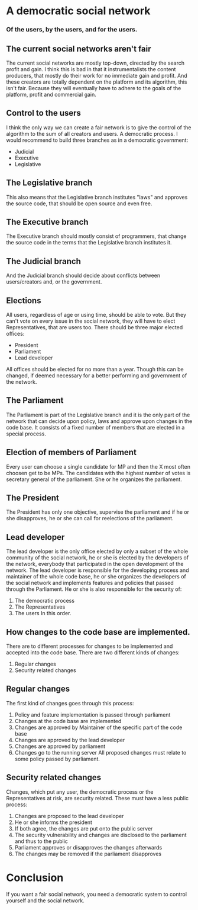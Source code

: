 # A democratic social network
### Of the users, by the users, and for the users.



## The current social networks aren't fair
The current social networks are mostly top-down,
directed by the search profit and gain.
I think this is bad in that it instrumentalists
the content producers, that mostly do their work
for no immediate gain and profit. And these creators
are totally dependent on the platform and its algorithm,
this isn't fair. Because they will eventually
have to adhere to the goals of the platform, profit and
commercial gain.

## Control to the users
I think the only way we can create a fair network
is to give the control of the algorithm to the sum
of all creators and users. A democratic process.
I would recommend to build three branches as in
a democratic government:
- Judicial
- Executive
- Legislative

## The Legislative branch
This also means that the Legislative branch
institutes "laws" and approves the source code,
that should be open source and even free.

## The Executive branch
The Executive branch should mostly consist
of programmers, that change the source
code in the terms that the Legislative branch
institutes it.

## The Judicial branch
And the Judicial branch should decide about conflicts
between users/creators and, or the government.

## Elections
All users, regardless of age or using time, should
be able to vote.
But they can't vote on every issue in the social network,
they will have to elect Representatives, that are users too.
There should be three major elected offices:
- President
- Parliament
- Lead developer

All offices should be elected for no more than a year.
Though this can be changed, if deemed necessary for
a better performing and government of the network.  
## The Parliament
The Parliament is part of the Legislative branch
and it is the only part of the network that can
decide upon policy, laws and approve upon changes
in the code base. It consists of a fixed number
of members that are elected in a special process.

## Election of members of Parliament
Every user can choose a single candidate
for MP and then the X most often choosen
get to be MPs. The candidates with the highest
number of votes is secretary general of the parliament.
She or he organizes the parliament.

## The President
The President has only one
objective, supervise the parliament and if he or she
disapproves, he or she can call for reelections of the parliament.

## Lead developer
The lead developer is the only office elected
by only a subset of the whole community of the
social network, he or she is elected by the
developers of the network, everybody that participated
in the open development of the network.
The lead developer is responsible for the developing
process and maintainer of the whole code base,
he or she organizes the developers of the social network
and implements features and policies that passed through
the Parliament. He or she is also responsible for
the security of:
1. The democratic process
2. The Representatives
3. The users
In this order.

## How changes to the code base are implemented.
There are to different processes for changes
to be implemented and accepted into the code base.
There are two different kinds of changes:
1. Regular changes
2. Security related changes

## Regular changes
The first kind of changes goes through this process:
1. Policy and feature implementation is passed through parliament
2. Changes at the code base are implemented
3. Changes are approved by Maintainer of the specific part of the code base
4. Changes are approved by the lead developer
5. Changes are approved by parliament
6. Changes go to the running server
All proposed changes must relate to some policy passed
by parliament.

## Security related changes
Changes, which put any user, the democratic process or the Representatives
at risk, are security related. These must have a less public process:
1. Changes are proposed to the lead developer
2. He or she informs the president
3. If both agree, the changes are put onto the public server
4. The security vulnerability and changes are disclosed to the parliament and thus to the public
5. Parliament approves or disapproves the changes afterwards
6. The changes may be removed if the parliament disapproves

# Conclusion
If you want a fair social network,
you need a democratic system to control
yourself and the social network.
